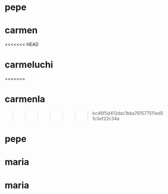 # pepe

# carmen
<<<<<<< HEAD
# carmeluchi
=======
# carmenla
>>>>>>> bc46f5d412dac1bba761577511ed51c5ef22c34a


# pepe



# maria
# maria
